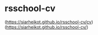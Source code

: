# rsschool-cv
(https://siarheikot.github.io/rsschool-cv/cv)
(https://siarheikot.github.io/rsschool-cv/)
